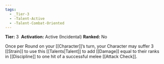 ```yaml
---
tags:
  - _Tier-3
  - -Talent-Active
  - -Talent-Combat-Oriented
---
```

**Tier:** 3 
**Activation:** Active (Incidental)
**Ranked:** No 

Once per Round on your [[Character]]’s turn, your Character may suffer 3 [[Strain]] to use this [[Talents|Talent]] to add [[Damage]] equal to their ranks in [[Discipline]] to one hit of a successful melee [[Attack Check]].